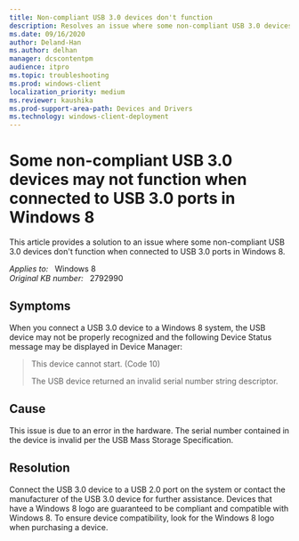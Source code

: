 ```yaml
---
title: Non-compliant USB 3.0 devices don't function
description: Resolves an issue where some non-compliant USB 3.0 devices don't function when connected to USB 3.0 ports.
ms.date: 09/16/2020
author: Deland-Han
ms.author: delhan
manager: dcscontentpm
audience: itpro
ms.topic: troubleshooting
ms.prod: windows-client
localization_priority: medium
ms.reviewer: kaushika
ms.prod-support-area-path: Devices and Drivers
ms.technology: windows-client-deployment 
---
```

# Some non-compliant USB 3.0 devices may not function when connected to USB 3.0 ports in Windows 8

This article provides a solution to an issue where some non-compliant USB 3.0 devices don't function when connected to USB 3.0 ports in Windows 8.

_Applies to:_ &nbsp; Windows 8  
_Original KB number:_ &nbsp; 2792990

## Symptoms

When you connect a USB 3.0 device to a Windows 8 system, the USB device may not be properly recognized and the following Device Status message may be displayed in Device Manager:

> This device cannot start. (Code 10)
>
> The USB device returned an invalid serial number string descriptor.

## Cause

This issue is due to an error in the hardware. The serial number contained in the device is invalid per the USB Mass Storage Specification.

## Resolution

Connect the USB 3.0 device to a USB 2.0 port on the system or contact the manufacturer of the USB 3.0 device for further assistance. Devices that have a Windows 8 logo are guaranteed to be compliant and compatible with Windows 8. To ensure device compatibility, look for the Windows 8 logo when purchasing a device.
